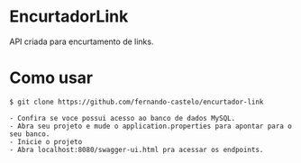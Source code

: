 # EncurtadorLink

API criada para encurtamento de links.

# Como usar

```sh
$ git clone https://github.com/fernando-castelo/encurtador-link
```
    - Confira se voce possui acesso ao banco de dados MySQL.
    - Abra seu projeto e mude o application.properties para apontar para o seu banco.
    - Inicie o projeto
    - Abra localhost:8080/swagger-ui.html pra acessar os endpoints.
